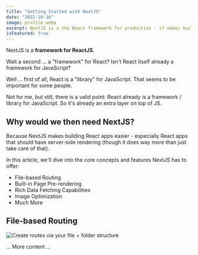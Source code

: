 ```yaml
---
title: "Getting Started with NextJS"
date: "2022-10-16"
image: profile.webp
excerpt: NextJS is a the React framework for production - it makes building fullstack React apps and sites a breeze and ships with built-in SSR.
isFeatured: true
---
```


<!-- Above metadata about the post like js object  -->

<!-- This is file is created to hold post data, -->

<!-- POST Content Down here -->

NextJS is a **framework for ReactJS**.

Wait a second ... a "framework" for React? Isn't React itself already a framework for JavaScript?

Well ... first of all, React is a "library" for JavaScript. That seems to be important for some people.

Not for me, but still, there is a valid point: React already is a framework / library for JavaScript. So it's already an extra layer on top of JS.

## Why would we then need NextJS?

Because NextJS makes building React apps easier - especially React apps that should have server-side rendering (though it does way more than just take care of that).

In this article, we'll dive into the core concepts and features NextJS has to offer:

- File-based Routing
- Built-in Page Pre-rendering
- Rich Data Fetching Capabilities
- Image Optimization
- Much More

## File-based Routing

![Create routes via your file + folder structure](profile.webp)

... More content ...
